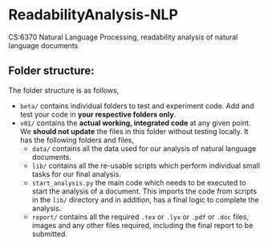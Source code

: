 # ReadabilityAnalysis-NLP
CS:6370 Natural Language Processing, readability analysis of natural language documents

## Folder structure:
The folder structure is as follows,
 - `beta/` contains individual folders to test and experiment code. Add and test your code in **your respective folders only**.
 - `v01/` contains the **actual working, integrated code** at any given point. We **should not update** the files in this folder without testing locally. It has the following folders and files,
   - `data/` contains all the data used for our analysis of natural language documents.
   - `lib/` contains all the re-usable scripts which perform individual small tasks for our final analysis. 
   - `start_analysis.py` the main code which needs to be executed to start the analysis of a document. This imports the code from scripts in the `lib/` directory and in addition, has a final logic to complete the analysis.
   - `report/` contains all the required `.tex` or `.lyx` or `.pdf` or `.doc` files, images and any other files required, including the final report to be submitted.
